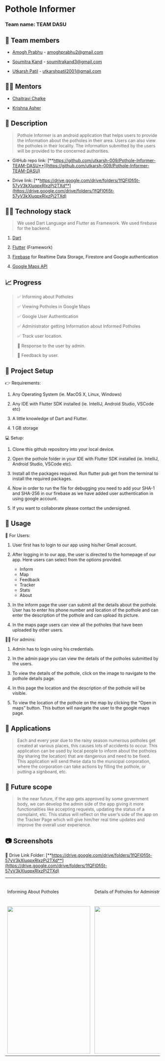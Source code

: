 # Pothole Informer

### Team name: TEAM DASU

## 👥 Team members

- [Amogh Prabhu](https://github.com/Amogh-Prabhu/) - amoghprabhu2@gmail.com

- [Soumitra Kand](https://github.com/soumitrakand7/) - soumitrakand3@gmail.com

- [Utkarsh Patil](https://github.com/utkarsh-009/) - utkarshpatil2001@gmail.com

## 👩‍🏫 Mentors

- [Chaitravi Chalke](https://github.com/chaitravi-ce)

- [Krishna Asher]()

## 📄 Description

> Pothole Informer is an android application that helps users to provide the information about the potholes in their area. Users can also view the potholes in their locality. The information submitted by the users will be provided to the concerned authorities.

- GitHub repo link:
  [**https://github.com/utkarsh-009/Pothole-Informer-TEAM-DASU**](https://github.com/utkarsh-009/Pothole-Informer-TEAM-DASU)

- Drive link:
  [**https://drive.google.com/drive/folders/1fQFl0fi5t-57yV3kXluqpxRlxzPj2TXd**](https://drive.google.com/drive/folders/1fQFl0fi5t-57yV3kXluqpxRlxzPj2TXd)

## 👨‍💻 Technology stack

> We used Dart Language and Flutter as Framework. We used firebase for the backend.

1.  [Dart](https://dart.dev/)

2.  [Flutter](https://flutter.dev/) (Framework)

3.  [Firebase](https://firebase.google.com/) for Realtime Data Storage, Firestore and Google authentication

4.  [Google Maps API](https://mapsplatform.google.com/)

## 📈 Progress

> :white_check_mark: Informing about Potholes
>
> :white_check_mark: Viewing Potholes in Google Maps
>
> :white_check_mark: Google User Authentication
>
> :white_check_mark: Administrator getting Information about Informed Potholes
>
> :white_check_mark: Track user location.
>
> :black_square_button: Response to the user by admin.
>
> :black_square_button: Feedback by user.
>

## 📃 Project Setup

👉 Requirements:

1.  Any Operating System (ie. MacOS X, Linux, Windows)

2.  Any IDE with Flutter SDK installed (ie. IntelliJ, Android Studio, VSCode etc)

3.  A little knowledge of Dart and Flutter.

4.  1 GB storage

💻 Setup:

1.  Clone this github repository into your local device.

2.  Open the pothole folder in your IDE with Flutter SDK installed (ie. IntelliJ, Android Studio, VSCode etc).

3.  Install all the packages required. Run flutter pub get from the terminal to install the required packages.

4.  Now in order to run the file for debugging you need to add your SHA-1 and SHA-256 in our firebase as we have added user authentication in using google account.

5.  If you want to collaborate please contact the undersigned.

## 📜 Usage

👤 For Users:

1. User first has to login to our app using his/her Gmail account.

2. After logging in to our app, the user is directed to the homepage of our app. Here users can select from the options provided.

    - Inform
    - Map
    - Feedback
    - Tracker
    - Stats
    - About

3. In the inform page the user can submit all the details about the pothole. User has to enter his phone number and location of the pothole and can enter the description of the pothole and can upload its picture.

4. In the maps page users can view all the potholes that have been uploaded by other users.

👨‍💼 For admins:

1.  Admin has to login using his credentials.

2.  In the admin page you can view the details of the potholes submitted by the users.

3.  To view the details of the pothole, click on the image to navigate to the pothole details page.

4.  In this page the location and the description of the pothole will be visible.

5.  To view the location of the pothole on the map by clicking the “Open in maps” button. This button will navigate the user to the google maps page.

## 🤳 Applications

>Each and every year due to the rainy season numerous potholes get created at various places, this causes lots of accidents to occur. This application can be used by local people to inform about the potholes (by sharing the location) that are dangerous and need to be fixed. This application will send these data to the municipal corporation, where the corporation can take actions by filling the pothole, or putting a signboard, etc.

## 🔮 Future scope

>In the near future, if the app gets approved by some government body, we can develop the admin side of the app giving it more functionalities like accepting requests, updating the status of a complaint, etc. This status will reflect on the user’s side of the app on the Tracker Page which will give him/her real time updates and improve the overall user experience.

## 📷 Screenshots

🔗 Drive Link Folder:
[**https://drive.google.com/drive/folders/1fQFl0fi5t-57yV3kXluqpxRlxzPj2TXd**](https://drive.google.com/drive/folders/1fQFl0fi5t-57yV3kXluqpxRlxzPj2TXd)

<table>
  <tr>
    <td>Informing About Potholes</td>
     <td>Details of Potholes for Administrator</td>
     <td>Map displaying location of Potholes</td>
  </tr>
  <tr>
    <td><img src="https://github.com/utkarsh-009/Pothole-Informer-TEAM-DASU/blob/Amogh/Images/image1.jpg?raw=true" width=270 height=480></td>
    <td><img src="https://github.com/utkarsh-009/Pothole-Informer-TEAM-DASU/blob/Amogh/Images/image2.jpg?raw=true" width=270 height=480></td>
    <td><img src="https://github.com/utkarsh-009/Pothole-Informer-TEAM-DASU/blob/Amogh/Images/image3.jpg?raw=true" width=270 height=480></td>
  </tr>
 </table>
